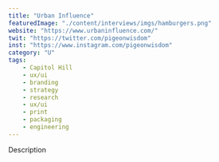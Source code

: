 ```yaml
---
title: "Urban Influence"
featuredImage: "./content/interviews/imgs/hamburgers.png"
website: "https://www.urbaninfluence.com/"
twit: "https://twitter.com/pigeonwisdom"
inst: "https://www.instagram.com/pigeonwisdom"
category: "U"
tags:
    - Capitol Hill
    - ux/ui
    - branding
    - strategy
    - research
    - ux/ui
    - print
    - packaging
    - engineering
---
```


Description
